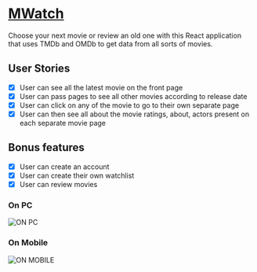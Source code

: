 # [MWatch](https://mwatch-site.herokuapp.com/)

Choose your next movie or review an old one with this React application that uses TMDb and OMDb to get data from all sorts of movies.

## User Stories

-   [X] User can see all the latest movie on the front page
-   [X] User can pass pages to see all other movies according to release date
-   [X] User can click on any of the movie to go to their own separate page
-   [X] User can then see all about the movie ratings, about, actors present on each separate movie page

## Bonus features

-   [X] User can create an account
-   [X] User can create their own watchlist
-   [X] User can review movies

### On PC
![ON PC](https://user-images.githubusercontent.com/61337156/90243640-a1dc6600-de05-11ea-9f82-cb76c3e7cb85.png)

### On Mobile
![ON MOBILE](https://user-images.githubusercontent.com/61337156/90243829-f7b10e00-de05-11ea-95f4-8973f75da16b.png)
